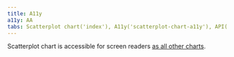 ```yaml
---
title: A11y
a11y: AA
tabs: Scatterplot chart('index'), A11y('scatterplot-chart-a11y'), API('scatterplot-chart-api'), Examples('scatterplot-chart-d3-code'), Changelog('d3-chart-changelog')
---
```


Scatterplot chart is accessible for screen readers [as all other charts](/data-display/d3-chart/d3-chart-a11y).
